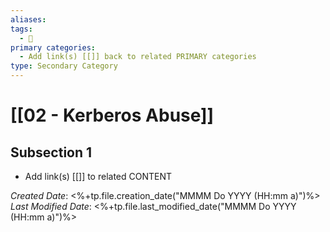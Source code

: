 ```yaml
---
aliases: 
tags:
  - 🥈
primary categories:
  - Add link(s) [[]] back to related PRIMARY categories
type: Secondary Category
---
```

# [[02 - Kerberos Abuse]]

## Subsection 1
* Add link(s) [[]] to related CONTENT

*Created Date*: <%+tp.file.creation_date("MMMM Do YYYY (HH:mm a)")%>  
*Last Modified Date*: <%+tp.file.last_modified_date("MMMM Do YYYY (HH:mm a)")%>
